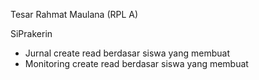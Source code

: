 Tesar Rahmat Maulana (RPL A)

SiPrakerin

- Jurnal create read berdasar siswa yang membuat
- Monitoring create read berdasar siswa yang membuat